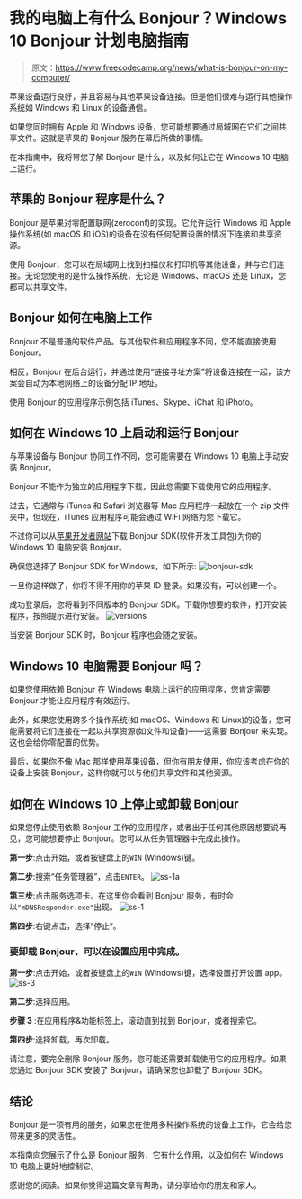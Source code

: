 # 我的电脑上有什么 Bonjour？Windows 10 Bonjour 计划电脑指南

> 原文：<https://www.freecodecamp.org/news/what-is-bonjour-on-my-computer/>

苹果设备运行良好，并且容易与其他苹果设备连接。但是他们很难与运行其他操作系统如 Windows 和 Linux 的设备通信。

如果您同时拥有 Apple 和 Windows 设备，您可能想要通过局域网在它们之间共享文件。这就是苹果的 Bonjour 服务在幕后所做的事情。

在本指南中，我将带您了解 Bonjour 是什么，以及如何让它在 Windows 10 电脑上运行。

## 苹果的 Bonjour 程序是什么？

Bonjour 是苹果对零配置联网(zeroconf)的实现。它允许运行 Windows 和 Apple 操作系统(如 macOS 和 iOS)的设备在没有任何配置设置的情况下连接和共享资源。

使用 Bonjour，您可以在局域网上找到扫描仪和打印机等其他设备，并与它们连接。无论您使用的是什么操作系统，无论是 Windows、macOS 还是 Linux，您都可以共享文件。

## Bonjour 如何在电脑上工作

Bonjour 不是普通的软件产品。与其他软件和应用程序不同，您不能直接使用 Bonjour。

相反，Bonjour 在后台运行，并通过使用“链接寻址方案”将设备连接在一起，该方案会自动为本地网络上的设备分配 IP 地址。

使用 Bonjour 的应用程序示例包括 iTunes、Skype、iChat 和 iPhoto。

## 如何在 Windows 10 上启动和运行 Bonjour

与苹果设备与 Bonjour 协同工作不同，您可能需要在 Windows 10 电脑上手动安装 Bonjour。

Bonjour 不能作为独立的应用程序下载，因此您需要下载使用它的应用程序。

过去，它通常与 iTunes 和 Safari 浏览器等 Mac 应用程序一起放在一个 zip 文件夹中，但现在，iTunes 应用程序可能会通过 WiFi 网络为您下载它。

不过你可以从[苹果开发者网站](https://developer.apple.com/bonjour/)下载 Bonjour SDK(软件开发工具包)为你的 Windows 10 电脑安装 Bonjour。

确保您选择了 Bonjour SDK for Windows，如下所示:
![bonjour-sdk](img/14b9d5a638ff01b57e8893248756e1cb.png)

一旦你这样做了，你将不得不用你的苹果 ID 登录。如果没有，可以创建一个。

成功登录后，您将看到不同版本的 Bonjour SDK。下载你想要的软件，打开安装程序，按照提示进行安装。
![versions](img/7904f2dcd41d613e987798971184706f.png)

当安装 Bonjour SDK 时，Bonjour 程序也会随之安装。

## Windows 10 电脑需要 Bonjour 吗？

如果您使用依赖 Bonjour 在 Windows 电脑上运行的应用程序，您肯定需要 Bonjour 才能让应用程序有效运行。

此外，如果您使用跨多个操作系统(如 macOS、Windows 和 Linux)的设备，您可能需要将它们连接在一起以共享资源(如文件和设备)——这需要 Bonjour 来实现。这也会给你零配置的优势。

最后，如果你不像 Mac 那样使用苹果设备，但你有朋友使用，你应该考虑在你的设备上安装 Bonjour，这样你就可以与他们共享文件和其他资源。

## 如何在 Windows 10 上停止或卸载 Bonjour

如果您停止使用依赖 Bonjour 工作的应用程序，或者出于任何其他原因想要说再见，您可能想要停止 Bonjour。您可以从任务管理器中完成此操作。

**第一步**:点击开始，或者按键盘上的`WIN` (Windows)键。

**第二步**:搜索“任务管理器”，点击`ENTER`。
![ss-1a](img/4ed405f622015dc44905d58f80a16568.png)

**第三步**:点击服务选项卡。在这里你会看到 Bonjour 服务，有时会以`"mDNSResponder.exe"`出现。
![ss-1](img/c299cbfcab020c28ae9b8e312bd662c8.png)

**第四步**:右键点击，选择“停止”。


### 要卸载 Bonjour，可以在设置应用中完成。

**第一步**:点击开始，或者按键盘上的`WIN` (Windows)键，选择设置打开设置 app。
![ss-3](img/37787423309ae75639eb15ca5a9cb7b6.png)

**第二步**:选择应用。


**步骤 3** :在应用程序&功能标签上，滚动直到找到 Bonjour，或者搜索它。


**第四步**:选择卸载，再次卸载。


请注意，要完全删除 Bonjour 服务，您可能还需要卸载使用它的应用程序。如果您通过 Bonjour SDK 安装了 Bonjour，请确保您也卸载了 Bonjour SDK。

## 结论

Bonjour 是一项有用的服务，如果您在使用多种操作系统的设备上工作，它会给您带来更多的灵活性。

本指南向您展示了什么是 Bonjour 服务，它有什么作用，以及如何在 Windows 10 电脑上更好地控制它。

感谢您的阅读。如果你觉得这篇文章有帮助，请分享给你的朋友和家人。